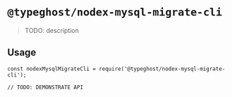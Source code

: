 # `@typeghost/nodex-mysql-migrate-cli`

> TODO: description

## Usage

```
const nodexMysqlMigrateCli = require('@typeghost/nodex-mysql-migrate-cli');

// TODO: DEMONSTRATE API
```
